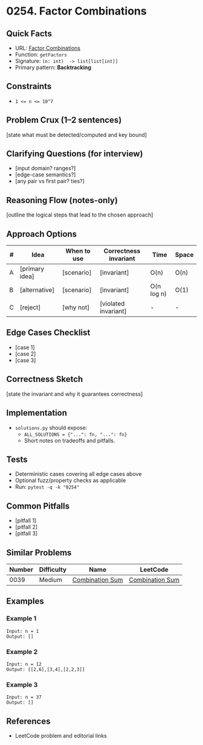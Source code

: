 # 0254. Factor Combinations

## Quick Facts

- URL: [Factor Combinations](https://leetcode.com/problems/factor-combinations/)
- Function: `getFactors`
- Signature: `(n: int)  -> list[list[int]]`
- Primary pattern: **Backtracking**

## Constraints

- `1 <= n <= 10^7`

## Problem Crux (1–2 sentences)

[state what must be detected/computed and key bound]

## Clarifying Questions (for interview)

- [input domain? ranges?]
- [edge-case semantics?]
- [any pair vs first pair? ties?]

## Reasoning Flow (notes-only)

[outline the logical steps that lead to the chosen approach]

## Approach Options

| # | Idea | When to use | Correctness invariant | Time | Space |
|---|------|-------------|-----------------------|------|-------|
| A | [primary idea] | [scenario] | [invariant] | O(n) | O(n) |
| B | [alternative] | [scenario] | [invariant] | O(n log n) | O(1) |
| C | [reject] | [why not] | [violated invariant] | - | - |

## Edge Cases Checklist

- [case 1]
- [case 2]
- [case 3]

## Correctness Sketch

[state the invariant and why it guarantees correctness]

## Implementation

- `solutions.py` should expose:
  - `ALL_SOLUTIONS = {"...": fn, "...": fn}`
  - Short notes on tradeoffs and pitfalls.

## Tests

- Deterministic cases covering all edge cases above
- Optional fuzz/property checks as applicable
- Run: `pytest -q -k "0254"`

## Common Pitfalls

- [pitfall 1]
- [pitfall 2]
- [pitfall 3]

## Similar Problems

| Number | Difficulty | Name | LeetCode |
|---|---|---|---|
| 0039 | Medium | [Combination Sum](../0039-combination-sum/readme.md) | [Combination Sum](https://leetcode.com/problems/combination-sum/) |

## Examples

### Example 1

```text
Input: n = 1
Output: []
```

### Example 2

```text
Input: n = 12
Output: [[2,6],[3,4],[2,2,3]]
```

### Example 3

```text
Input: n = 37
Output: []
```

## References

- LeetCode problem and editorial links
